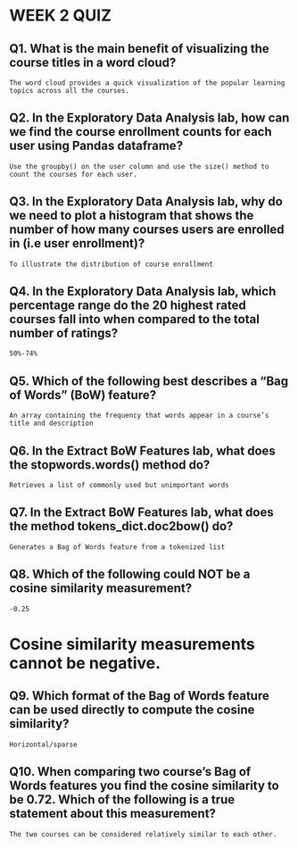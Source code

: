 # WEEK 2 QUIZ

## Q1. What is the main benefit of visualizing the course titles in a word cloud? 

`The word cloud provides a quick visualization of the popular learning topics across all the courses.`

## Q2. In the Exploratory Data Analysis lab, how can we find the course enrollment counts for each user using Pandas dataframe?

`Use the groupby() on the user column and use the size() method to count the courses for each user.`

## Q3. In the Exploratory Data Analysis lab, why do we need to plot a histogram that shows the number of how many courses users are enrolled in (i.e user enrollment)?

`To illustrate the distribution of course enrollment`


## Q4. In the Exploratory Data Analysis lab, which percentage range do the 20 highest rated courses fall into when compared to the total number of ratings?

`50%-74%`

## Q5. Which of the following best describes a “Bag of Words” (BoW) feature?

`An array containing the frequency that words appear in a course’s title and description`


## Q6. In the Extract BoW Features lab, what does the stopwords.words() method do?

`Retrieves a list of commonly used but unimportant words`

## Q7. In the Extract BoW Features lab, what does the method tokens_dict.doc2bow() do?

`Generates a Bag of Words feature from a tokenized list`

## Q8. Which of the following could NOT be a cosine similarity measurement?

`-0.25` 
# Cosine similarity measurements cannot be negative.

## Q9. Which format of the Bag of Words feature can be used directly to compute the cosine similarity?

`Horizontal/sparse`


## Q10. When comparing two course’s Bag of Words features you find the cosine similarity to be 0.72. Which of the following is a true statement about this measurement?

`The two courses can be considered relatively similar to each other.`
